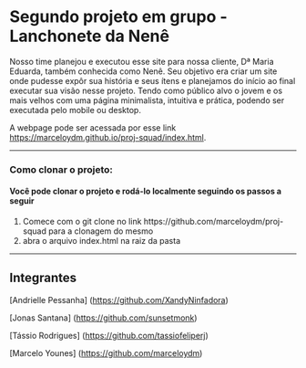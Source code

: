 # Segundo projeto em grupo - Lanchonete da Nenê
Nosso time planejou e executou esse site para nossa cliente, Dª Maria Eduarda, também conhecida como Nenê. Seu objetivo era criar um site onde pudesse expôr sua história e seus ítens e planejamos do início ao final executar sua visão nesse projeto. Tendo como público alvo o jovem e os mais velhos com uma página minimalista, intuitiva e prática, podendo ser executada pelo mobile ou desktop. 

A webpage pode ser acessada por esse link https://marceloydm.github.io/proj-squad/index.html.

<hr>
<h3> Como clonar o projeto:</h3>
<h4> Você pode clonar o projeto e rodá-lo localmente seguindo os passos a seguir</h4>
<ol>
<li> Comece com o git clone no link https://github.com/marceloydm/proj-squad para a clonagem do mesmo </li>
<li> abra o arquivo index.html na raiz da pasta </li>
</ol>

<hr>

## Integrantes

[Andrielle Pessanha] (https://github.com/XandyNinfadora)

[Jonas Santana] (https://github.com/sunsetmonk)

[Tássio Rodrigues] (https://github.com/tassiofeliperj)

[Marcelo Younes] (https://github.com/marceloydm)

<br>

